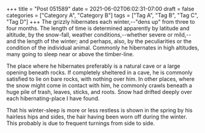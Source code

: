 +++
title = "Post 051589"
date = 2021-06-02T06:02:31-07:00
draft = false
categories = ["Category A", "Category B"]
tags = ["Tag A", "Tag B", "Tag C", "Tag D"]
+++
The grizzly hibernates each winter,--"dens up" from three to four months. The length of time is determined apparently by latitude and altitude, by the snow-fall, weather conditions,--whether severe or mild,--and the length of the winter; and perhaps, also, by the peculiarities or the condition of the individual animal. Commonly he hibernates in high altitudes, many going to sleep near or above the timber-line.

The place where he hibernates preferably is a natural cave or a large opening beneath rocks. If completely sheltered in a cave, he is commonly satisfied to lie on bare rocks, with nothing over him. In other places, where the snow might come in contact with him, he commonly crawls beneath a huge pile of trash, leaves, sticks, and roots. Snow had drifted deeply over each hibernating-place I have found.

That his winter-sleep is more or less restless is shown in the spring by his hairless hips and sides, the hair having been worn off during the winter. This probably is due to frequent turnings from side to side.
